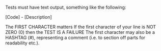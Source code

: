 

Tests must have text output, something like the following:

[Code] - [Description]

The FIRST CHARACTER matters
If the first character of your line is NOT ZERO (0) then the TEST IS A FAILURE
The first character may also be a HASHTAG (#), representing a comment (i.e. to section off parts for readability etc.).